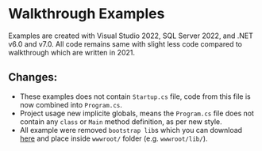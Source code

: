 # Walkthrough Examples

Examples are created with Visual Studio 2022, SQL Server 2022, and .NET v6.0 and v7.0. All code remains same with slight less code compared to walkthrough which are written in 2021.

## Changes:

- These examples does not contain `Startup.cs` file, code from this file is now combined into `Program.cs`.
- Project usage new implicite globals, means the `Program.cs` file does not contain any `class` or `Main` method definition, as per new style.
- All example were removed `bootstrap lib`s which you can download [here](../resources/bootstrap-lib.zip) and place inside `wwwroot/` folder (e.g. `wwwroot/lib/`).
